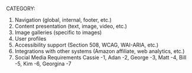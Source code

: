 CATEGORY:
1.	Navigation (global, internal, footer, etc.)
2.	Content presentation (text, image, video, etc.)
3.	Image galleries (specific to images)
4.	User profiles 
5.	Accessibility support (Section 508, WCAG, WAI-ARIA, etc.)
6.	Integrations with other systems (Amazon affiliate, web analytics, etc.)
7.	Social Media Requirements
Cassie -1, Adan -2, George -3, Matt -4, Bill -5, Kim -6, Georgina -7
